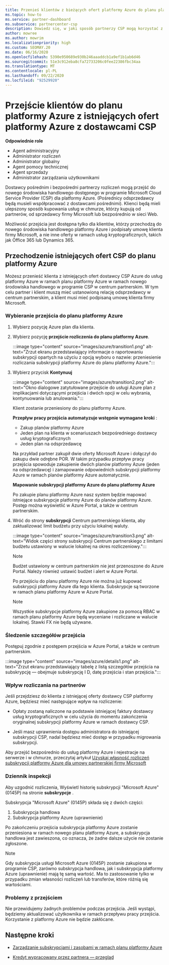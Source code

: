 ```yaml
---
title: Przenieś klientów z bieżących ofert platformy Azure do planu platformy Azure
ms.topic: how-to
ms.service: partner-dashboard
ms.subservice: partnercenter-csp
description: Dowiedz się, w jaki sposób partnerzy CSP mogą korzystać z Centrum partnerskiego, aby przenosić klientów z istniejących ofert dostawcy CSP Azure do usług platformy Azure w ramach planu platformy Azure.
author: mowree
ms.author: mowrim
ms.localizationpriority: high
ms.custom: SEOMAY.20
ms.date: 06/16/2020
ms.openlocfilehash: 5390e950689e930b246aaaddcb1a9ef1b1ab6d46
ms.sourcegitcommit: 51e3c912eba8cfa72733206c0fee22386fbc34aa
ms.translationtype: MT
ms.contentlocale: pl-PL
ms.lasthandoff: 09/22/2020
ms.locfileid: "92529920"
---
```

# <a name="transition-customers-to-azure-plan-from-existing-csp-azure-offers"></a>Przejście klientów do planu platformy Azure z istniejących ofert platformy Azure z dostawcami CSP

**Odpowiednie role**

- Agent administracyjny
- Administrator rozliczeń
- Administrator globalny
- Agent pomocy technicznej
- Agent sprzedaży
- Administrator zarządzania użytkownikami

Dostawcy pośrednim i bezpośredni partnerzy rozliczeń mogą przejść do nowego środowiska handlowego dostępnego w programie Microsoft Cloud Service Provider (CSP) dla platformy Azure. (Pośrednicy odsprzedawcy będą musieli współpracować z dostawcami pośrednimi). Klienci będą mieli ulepszony sposób kupowania usług w chmurze, którzy kupują od partnerów, od sprzedawcy firmy Microsoft lub bezpośrednio w sieci Web.

Możliwość przejścia jest dostępna tylko dla klientów, którzy przechodzą do nowego środowiska handlowego platformy Azure i podpisały umowę klienta firmy Microsoft, a nie inne oferty w ramach usług kryptograficznych, takich jak Office 365 lub Dynamics 365.

## <a name="transition-existing-csp-offers-to-an-azure-plan"></a>Przechodzenie istniejących ofert CSP do planu platformy Azure

Możesz przenieść klienta z istniejących ofert dostawcy CSP Azure do usług platformy Azure w ramach planu platformy Azure w ramach nowego środowiska handlowego w programie CSP w centrum partnerskim. W tym celu partner i klient muszą mieć ustanowioną relację odsprzedawcy w centrum partnerskim, a klient musi mieć podpisaną umowę klienta firmy Microsoft.

### <a name="select-transition-to-azure-plan"></a>Wybieranie przejścia do planu platformy Azure

1. Wybierz pozycję Azure plan dla klienta.

2. Wybierz pozycję **przejście rozliczenia do planu platformy Azure**.

   :::image type="content" source="images/azure/transition1.png" alt-text="Zrzut ekranu przedstawiający informacje o raportowaniu subskrypcji opartych na użyciu z opcją wyboru o nazwie: przeniesienie rozliczania subskrypcji platformy Azure do planu platformy Azure.":::

3. Wybierz przycisk **Kontynuuj**

   :::image type="content" source="images/azure/transition2.png" alt-text="Okno dialogowe zatytułowane przejście do usługi Azure plan z implikacjami dotyczącymi przejścia i dwóch opcji w celu wybrania, kontynuowania lub anulowania.":::

   Klient zostanie przeniesiony do planu platformy Azure.

   **Przepływ pracy przejścia automatyzuje wstępnie wymagane kroki** :

   - Zakup planów platformy Azure
   - Jeden plan na klienta w scenariuszach bezpośredniego dostawcy usług kryptograficznych  
   - Jeden plan na odsprzedawcę  

   Na przykład partner zakupił dwie oferty Microsoft Azure i dołączył do zakupu dwie odrębne POR. W takim przypadku przepływ pracy przejścia spowoduje zakupienie dwóch planów platformy Azure (jeden na odsprzedawcę) i zamapowanie odpowiednich subskrypcji platformy Azure w ramach planów platformy Azure automatycznie.  

   **Mapowanie subskrypcji platformy Azure do planu platformy Azure**

   Po zakupie planu platformy Azure nasz system będzie mapować istniejące subskrypcje platformy Azure do planów platformy Azure. Postęp można wyświetlić w Azure Portal, a także w centrum partnerskim.

4. Wróć do strony **subskrypcji** Centrum partnerskiego klienta, aby zaktualizować limit budżetu przy użyciu lokalnej waluty.

   :::image type="content" source="images/azure/transition3.png" alt-text="Widok części strony subskrypcji Centrum partnerskiego z limitami budżetu ustawiony w walucie lokalnej na okres rozliczeniowy.":::

   >[!NOTE]
   >Budżet ustawiony w centrum partnerskim nie jest przenoszone do Azure Portal. Należy również ustawić budżet i alert w Azure Portal.

   Po przejściu do planu platformy Azure nie można już kupować subskrypcji platformy Azure dla tego klienta. Subskrypcje są tworzone w ramach planu platformy Azure w Azure Portal.

   >[!NOTE]
   > Wszystkie subskrypcje platformy Azure zakupione za pomocą RBAC w ramach planu platformy Azure będą wyceniane i rozliczane w walucie lokalnej. Stawki FX nie będą używane.

### <a name="track-your-transition-details"></a>Śledzenie szczegółów przejścia

Postępuj zgodnie z postępem przejścia w Azure Portal, a także w centrum partnerskim.

:::image type="content" source="images/azure/details1.png" alt-text="Zrzut ekranu przedstawiający tabelę z listą szczegółów przejścia na subskrypcję — obejmuje subskrypcję I D, datę przejścia i stan przejścia.":::

### <a name="billing-impact-to-partners"></a>Wpływ rozliczania na partnerów

Jeśli przejdziesz do klienta z istniejącej oferty dostawcy CSP platformy Azure, będziesz mieć następujące wpływ na rozliczenie:

- Opłaty zostaną naliczone na podstawie istniejącej faktury dostawcy usług kryptograficznych w celu użycia do momentu zakończenia oryginalnej subskrypcji platformy Azure w ramach dostawcy CSP.

- Jeśli masz uprawnienia dostępu administratora do istniejącej subskrypcji CSP, nadal będziesz mieć dostęp w przypadku migrowania subskrypcji.

Aby przejść bezpośrednio do usług platformy Azure i rejestracje na serwerze i w chmurze, przeczytaj artykuł [Uzyskaj własność rozliczeń subskrypcji platformy Azure dla umowy partnerskiej firmy Microsoft](/azure/billing/mpa-request-ownership)

### <a name="audit-log"></a>Dziennik inspekcji

Aby uzgodnić rozliczenia, Wyświetl historię subskrypcji "Microsoft Azure" (0145P) na stronie **subskrypcje** .

Subskrypcja "Microsoft Azure" (0145P) składa się z dwóch części:

1. Subskrypcja handlowa
2. Subskrypcja platformy Azure (uprawnienie)

Po zakończeniu przejścia subskrypcja platformy Azure zostanie przeniesiona w ramach nowego planu platformy Azure, a subskrypcja handlowa jest zawieszona, co oznacza, że żadne dalsze użycie nie zostanie zgłoszone.  

>[!NOTE]
>Gdy subskrypcja usługi Microsoft Azure (0145P) zostanie zakupiona w programie CSP, zarówno subskrypcja handlowa, jak i subskrypcja platformy Azure (uprawnienie) mają tę samą wartość. Ma to zastosowanie tylko w przypadku zmian własności rozliczeń lub transferów, które różnią się wartościami.

### <a name="transition-issues"></a>Problemy z przejściem

Nie przewidujemy żadnych problemów podczas przejścia. Jeśli wystąpi, będziemy aktualizować użytkownika w ramach przepływu pracy przejścia. Korzystanie z platformy Azure nie będzie zakłócane.  

## <a name="next-steps"></a>Następne kroki

- [Zarządzanie subskrypcjami i zasobami w ramach planu platformy Azure](azure-plan-manage.md)

- [Kredyt wypracowany przez partnera — przegląd](partner-earned-credit.md)